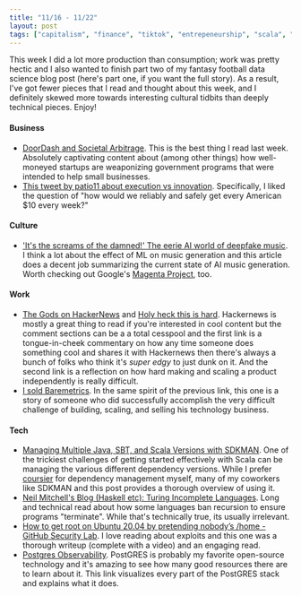 ```yaml
---
title: "11/16 - 11/22"
layout: post
tags: ["capitalism", "finance", "tiktok", "entrepeneurship", "scala", "haskell", "postgresql", "linux"]
---
```


This week I did a lot more production than consumption; work was pretty hectic and I also wanted to finish part two of my fantasy football data science blog post (here's part one, if you want the full story).  As a result, I've got fewer pieces that I read and thought about this week, and I definitely skewed more towards interesting cultural tidbits than deeply technical pieces.  Enjoy!

#### Business

* [DoorDash and Societal Arbitrage](https://themargins.substack.com/p/doordash-and-societal-arbitrage).  This is the best thing I read last week.  Absolutely captivating content about (among other things) how well-moneyed startups are weaponizing government programs that were intended to help small businesses.
* [This tweet by patio11 about execution vs innovation](https://twitter.com/patio11/status/1328965644528783362?s=20).  Specifically, I liked the question of "how would we reliably and safely get every American $10 every week?"

#### Culture

* ['It's the screams of the damned!' The eerie AI world of deepfake music](https://www.theguardian.com/music/2020/nov/09/deepfake-pop-music-artificial-intelligence-ai-frank-sinatra).  I think a lot about the effect of ML on music generation and this article does a decent job summarizing the current state of AI music generation.  Worth checking out Google's [Magenta Project](https://magenta.tensorflow.org/), too.

#### Work

* [The Gods on HackerNews](https://www.riknieu.com/the-gods-on-hackernews/) and [Holy heck this is hard](https://www.indiehackers.com/post/holy-heck-this-is-hard-8ebe864174).  Hackernews is mostly a great thing to read if you're interested in cool content but the comment sections can be a a total cesspool and the first link is a tongue-in-cheek commentary on how any time someone does something cool and shares it with Hackernews then there's always a bunch of folks who think it's _super edgy_ to just dunk on it.  And the second link is a reflection on how hard making and scaling a product independently is really difficult.  
* [I sold Baremetrics](https://baremetrics.com/blog/i-sold-baremetrics).  In the same spirit of the previous link, this one is a story of someone who did successfully accomplish the very difficult challenge of building, scaling, and selling his technology business.  

#### Tech

* [Managing Multiple Java, SBT, and Scala Versions with SDKMAN](https://mungingdata.com/java/sdkman-multiple-versions-java-sbt-scala/).  One of the trickiest challenges of getting started effectively with Scala can be managing the various different dependency versions.  While I prefer [coursier](https://github.com/coursier/coursier) for dependency management myself, many of my coworkers like SDKMAN and this post provides a thorough overview of using it.  
* [Neil Mitchell's Blog (Haskell etc): Turing Incomplete Languages](https://neilmitchell.blogspot.com/2020/11/turing-incomplete-languages.html).  Long and technical read about how some languages ban recursion to ensure programs "terminate". While that's technically true, its usually irrelevant.
* [How to get root on Ubuntu 20.04 by pretending nobody’s /home - GitHub Security Lab](https://securitylab.github.com/research/Ubuntu-gdm3-accountsservice-LPE).  I love reading about exploits and this one was a thorough writeup (complete with a video) and an engaging read.
* [Postgres Observability](https://pgstats.dev/).  PostGRES is probably my favorite open-source technology and it's amazing to see how many good resources there are to learn about it.  This link visualizes every part of the PostGRES stack and explains what it does.
